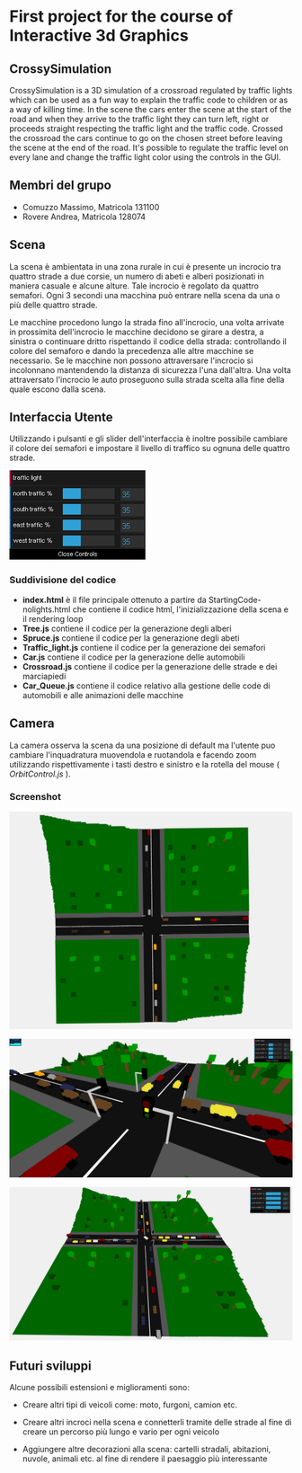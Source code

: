 # First project for the course of Interactive 3d Graphics

## CrossySimulation

CrossySimulation is a 3D simulation of a crossroad regulated by traffic lights which can be used as a fun way to explain the traffic code to children or as a way of killing time. In the scene the cars enter the scene at the start of the road and when they arrive to the traffic light they can turn left, right or proceeds straight respecting the traffic light and the traffic code. Crossed the crossroad the cars continue to go on the chosen street before leaving the scene at the end of the road. It's possible to regulate the traffic level on every lane and change the traffic light color using the controls in the GUI.

## Membri del grupo

- Comuzzo Massimo, Matricola 131100
- Rovere Andrea, Matricola 128074

## Scena

La scena è ambientata in una zona rurale in cui è presente un incrocio tra quattro strade a due corsie, un numero di abeti e alberi posizionati in maniera casuale e alcune alture. Tale incrocio è regolato da quattro semafori. Ogni 3 secondi una macchina può entrare nella scena da una o più delle quattro strade.

Le macchine procedono lungo la strada fino all'incrocio, una volta arrivate in prossimita dell'incrocio le macchine decidono se girare a destra, a sinistra o continuare dritto rispettando il codice della strada: controllando il colore del semaforo e dando la precedenza alle altre macchine se necessario. Se le macchine non possono attraversare l'incrocio si incolonnano mantendendo la distanza di sicurezza l'una dall'altra. Una volta attraversato l'incrocio le auto proseguono sulla strada scelta alla fine della quale escono dalla scena. 

## Interfaccia Utente

Utilizzando i pulsanti e gli slider dell'interfaccia è inoltre possibile cambiare il colore dei semafori e impostare il livello di traffico su ognuna delle quattro strade.

![Controlli GUI](screenshot/controls.PNG)

### Suddivisione del codice 

- **index.html** è il file principale ottenuto a partire da StartingCode-nolights.html che contiene il codice html, l'inizializzazione della scena e il rendering loop 
- **Tree.js** contiene il codice per la generazione degli alberi
- **Spruce.js** contiene il codice per la generazione degli abeti
- **Traffic_light.js** contiene il codice per la generazione dei semafori
- **Car.js** contiene il codice per la generazione delle automobili
- **Crossroad.js** contiene il codice per la generazione delle strade e dei marciapiedi
- **Car_Queue.js** contiene il codice relativo alla gestione delle code di automobili e alle animazioni delle macchine

## Camera

La camera osserva la scena da una posizione di default ma l'utente puo cambiare l'inquadratura muovendola e ruotandola e facendo zoom utilizzando rispettivamente i tasti destro e sinistro e la rotella del mouse ( *OrbitControl.js* ).

### Screenshot

![visione della scena dall'alto](screenshot/sopra.PNG)





![visione della scena da vicino](screenshot/multiple.PNG)





![visione della scena con un livello di traffico abbastanza elevato](screenshot/full.PNG)



## Futuri sviluppi

Alcune possibili estensioni e miglioramenti sono:

- Creare altri tipi di veicoli come: moto, furgoni, camion etc.

- Creare altri incroci nella scena e connetterli tramite delle strade al fine di creare un percorso più lungo e vario per ogni veicolo

- Aggiungere altre decorazioni alla scena: cartelli stradali, abitazioni, nuvole, animali etc. al fine di rendere il paesaggio più interessante

  

